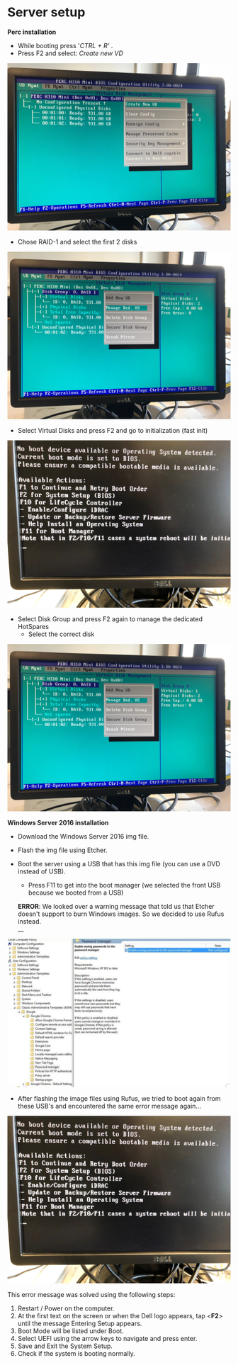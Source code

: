 # Server setup

**Perc installation**

* While booting press '_CTRL + R'_ .
* Press F2 and select: _Create new VD_

![](.gitbook/assets/image%20%2814%29.png)

* Chose RAID-1 and select the first 2 disks

 

![](.gitbook/assets/image%20%2817%29.png)

* Select Virtual Disks and press F2 and go to initialization \(fast init\)

![](.gitbook/assets/image%20%285%29.png)

* Select Disk Group and press F2 again to manage the dedicated HotSpares
  * Select the correct disk

![](.gitbook/assets/image%20%2818%29.png)

**Windows Server 2016 installation**

* Download the Windows Server 2016 img file.
* Flash the img file using Etcher.
* Boot the server using a USB that has this img file \(you can use a DVD instead of USB\).

  * Press F11 to get into the boot manager \(we selected the front USB because we booted from a USB\)

  **ERROR**: We looked over a warning message that told us that Etcher doesn't support to burn Windows images. So we decided to use Rufus instead.  
   __

![Warning message Etcher](.gitbook/assets/image%20%2810%29.png)

* After flashing the image files using Rufus, we tried to boot again from these USB's and encountered the same error message again...

![](.gitbook/assets/image%20%2813%29.png)

This error message was solved using the following steps:

1. Restart / Power on the computer.
2. At the first text on the screen or when the Dell logo appears, tap &lt;**F2**&gt; until the message Entering Setup appears.
3. Boot Mode will be listed under Boot.
4. Select UEFI using the arrow keys to navigate and press enter.
5. Save and Exit the System Setup.
6. Check if the system is booting normally.

